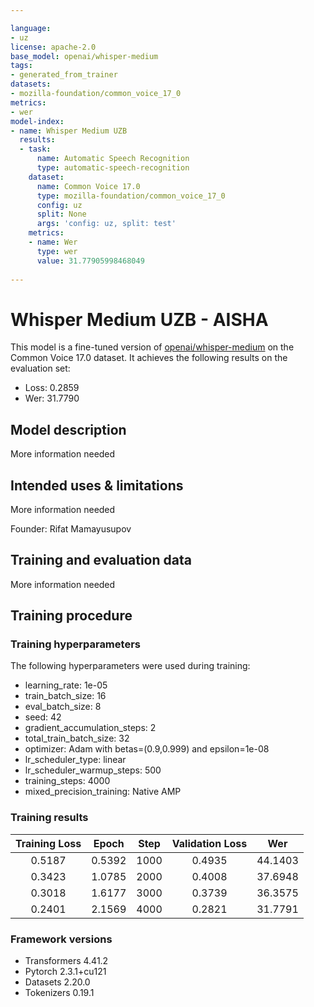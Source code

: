 ```yaml
---

language:
- uz
license: apache-2.0
base_model: openai/whisper-medium
tags:
- generated_from_trainer
datasets:
- mozilla-foundation/common_voice_17_0
metrics:
- wer
model-index:
- name: Whisper Medium UZB
  results:
  - task:
      name: Automatic Speech Recognition
      type: automatic-speech-recognition
    dataset:
      name: Common Voice 17.0
      type: mozilla-foundation/common_voice_17_0
      config: uz
      split: None
      args: 'config: uz, split: test'
    metrics:
    - name: Wer
      type: wer
      value: 31.77905998468049
      
---
```


<!-- This model card has been generated automatically according to the information the Trainer had access to. You
should probably proofread and complete it, then remove this comment. -->

# Whisper Medium UZB - AISHA

This model is a fine-tuned version of [openai/whisper-medium](https://huggingface.co/openai/whisper-medium) on the Common Voice 17.0 dataset.
It achieves the following results on the evaluation set:
- Loss: 0.2859
- Wer: 31.7790

## Model description

More information needed

## Intended uses & limitations

More information needed

Founder: Rifat Mamayusupov

## Training and evaluation data

More information needed

## Training procedure

### Training hyperparameters

The following hyperparameters were used during training:
- learning_rate: 1e-05
- train_batch_size: 16
- eval_batch_size: 8
- seed: 42
- gradient_accumulation_steps: 2
- total_train_batch_size: 32
- optimizer: Adam with betas=(0.9,0.999) and epsilon=1e-08
- lr_scheduler_type: linear
- lr_scheduler_warmup_steps: 500
- training_steps: 4000
- mixed_precision_training: Native AMP

### Training results

| Training Loss | Epoch  | Step | Validation Loss | Wer     |
|:-------------:|:------:|:----:|:---------------:|:-------:|
| 0.5187        | 0.5392 | 1000 | 0.4935          | 44.1403 |
| 0.3423        | 1.0785 | 2000 | 0.4008          | 37.6948 |
| 0.3018        | 1.6177 | 3000 | 0.3739          | 36.3575 |
| 0.2401        | 2.1569 | 4000 | 0.2821          | 31.7791 |


### Framework versions

- Transformers 4.41.2
- Pytorch 2.3.1+cu121
- Datasets 2.20.0
- Tokenizers 0.19.1